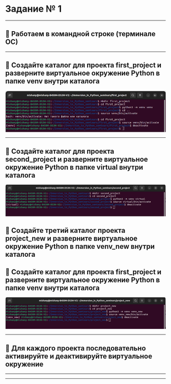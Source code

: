 
# Задание № 1
___
## 📌 Работаем в командной строке (терминале ОС)
___
## 📌 Создайте каталог для проекта first_project и разверните виртуальное окружение Python в папке venv внутри каталога

![001](image/001.png)
___
## 📌 Создайте каталог для проекта second_project и разверните виртуальное окружение Python в папке virtual внутри каталога

![002](image/002.png)
## 📌 Создайте третий каталог проекта project_new и разверните виртуальное окружение Python в папке venv_new внутри каталога

## 📌 Создайте каталог для проекта first_project и разверните виртуальное окружение Python в папке venv внутри каталога

![003](image/003.png)
___
## 📌 Для каждого проекта последовательно активируйте и деактивируйте виртуальное окружение
___
___